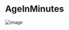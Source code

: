 # AgeInMinutes
![image](https://user-images.githubusercontent.com/81194285/139467062-212bd7d4-892f-4c3e-af58-eee25d33ebe7.png)

